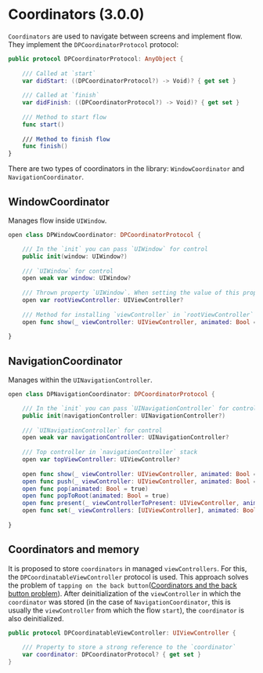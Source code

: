 # Coordinators (3.0.0)
`Coordinators` are used to navigate between screens and implement flow. They implement the `DPCoordinatorProtocol` protocol:

```swift
public protocol DPCoordinatorProtocol: AnyObject {
    
    /// Called at `start`
    var didStart: ((DPCoordinatorProtocol?) -> Void)? { get set }
    
    /// Called at `finish`
    var didFinish: ((DPCoordinatorProtocol?) -> Void)? { get set }
    
    /// Method to start flow
    func start()
    
    /// Method to finish flow
    func finish()
}
```

There are two types of coordinators in the library: `WindowCoordinator` and `NavigationCoordinator`.

## WindowCoordinator
Manages flow inside `UIWindow`.

```swift
open class DPWindowCoordinator: DPCoordinatorProtocol {

    /// In the `init` you can pass `UIWindow` for control
    public init(window: UIWindow?)
    
    /// `UIWindow` for control
    open weak var window: UIWindow?
    
    /// Thrown property `UIWindow`. When setting the value of this property, the installed `UIViewController` is displayed
    open var rootViewController: UIViewController?
    
    /// Method for installing `viewController` in `rootViewController`
    open func show(_ viewController: UIViewController, animated: Bool = true)
    
}
```

## NavigationCoordinator
Manages within the `UINavigationController`.

```swift
open class DPNavigationCoordinator: DPCoordinatorProtocol {

    /// In the `init` you can pass `UINavigationController` for control
    public init(navigationController: UINavigationController?)
    
    /// `UINavigationController` for control
    open weak var navigationController: UINavigationController?
    
    /// Top controller in `navigationController` stack
    open var topViewController: UIViewController?
    
    open func show(_ viewController: UIViewController, animated: Bool = true)
    open func push(_ viewController: UIViewController, animated: Bool = true)
    open func pop(animated: Bool = true)
    open func popToRoot(animated: Bool = true)
    open func present(_ viewControllerToPresent: UIViewController, animated flag: Bool = true, completion: (() -> Void)? = nil)
    open func set(_ viewControllers: [UIViewController], animated: Bool)
    
}
```

## Coordinators and memory
It is proposed to store `coordinators` in managed `viewControllers`. For this, the `DPCoordinatableViewController` protocol is used. This approach solves the problem of `tapping on the back button`([Coordinators and the back button problem](https://medium.com/codex/coordinators-the-back-button-and-how-to-solve-it-d336877a6d29)). 
After deinitialization of the `viewController` in which the `coordinator` was stored (in the case of `NavigationCoordinator`, this is usually the `viewController` from which the flow `start`), the `coordinator` is also deinitialized.

```swift
public protocol DPCoordinatableViewController: UIViewController {
    
    /// Property to store a strong reference to the `coordinator`
    var coordinator: DPCoordinatorProtocol? { get set }
}
```
